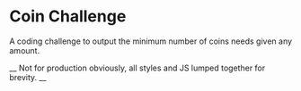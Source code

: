 # Coin Challenge

A coding challenge to output the minimum number of coins needs given any amount.

__ Not for production obviously, all styles and JS lumped together for brevity. __
